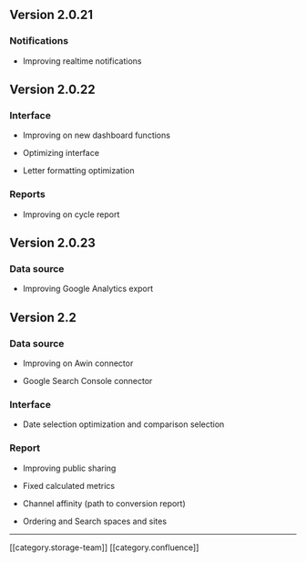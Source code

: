 
## Version 2.0.21

### Notifications

* Improving realtime notifications




## Version 2.0.22

### Interface

* Improving on new dashboard functions


* Optimizing interface


* Letter formatting optimization




### Reports

* Improving on cycle report




## Version 2.0.23

### Data source

* Improving Google Analytics export




## Version 2.2

### Data source

* Improving on Awin connector


* Google Search Console connector




### Interface

* Date selection optimization and comparison selection




### Report

* Improving public sharing 


* Fixed calculated metrics


* Channel affinity (path to conversion report)


* Ordering and Search spaces and sites





*****

[[category.storage-team]] 
[[category.confluence]] 
